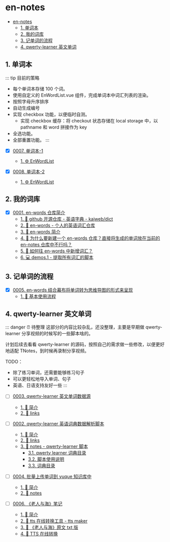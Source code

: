 # en-notes

<!-- region:toc -->
- [en-notes](#en-notes)
  - [1. 单词本](#1-单词本)
  - [2. 我的词库](#2-我的词库)
  - [3. 记单词的流程](#3-记单词的流程)
  - [4. qwerty-learner 英文单词](#4-qwerty-learner-英文单词)
<!-- endregion:toc -->

## 1. 单词本

::: tip 目前的策略
- 每个单词本存储 100 个词。
- 使用自定义的 EnWordList.vue 组件，完成单词本中词汇列表的渲染。
- 按照字母升序排序
- 自动生成编号
- 实现 checkbox 功能，以便临时自测。
  - 实现 checkbox 缓存：将 checkout 状态存储在 local storage 中，以 pathname 和 word 拼接作为 key
- 全选功能。
- 全部重置功能。
:::

- [x] [0007. 单词本-1](https://github.com/Tdahuyou/TNotes.en-notes/tree/main/notes/0007.%20%E5%8D%95%E8%AF%8D%E6%9C%AC-1/README.md) <!-- [locale](./notes/0007.%20%E5%8D%95%E8%AF%8D%E6%9C%AC-1/README.md) -->  
  - [1. ⚙️ EnWordList](https://github.com/Tdahuyou/TNotes.en-notes/tree/main/notes/0007.%20%E5%8D%95%E8%AF%8D%E6%9C%AC-1/README.md#1-️-enwordlist)
  

- [x] [0008. 单词本-2](https://github.com/Tdahuyou/TNotes.en-notes/tree/main/notes/0008.%20%E5%8D%95%E8%AF%8D%E6%9C%AC-2/README.md) <!-- [locale](./notes/0008.%20%E5%8D%95%E8%AF%8D%E6%9C%AC-2/README.md) -->  
  - [1. ⚙️ EnWordList](https://github.com/Tdahuyou/TNotes.en-notes/tree/main/notes/0008.%20%E5%8D%95%E8%AF%8D%E6%9C%AC-2/README.md#1-️-enwordlist)
  

## 2. 我的词库

- [x] [0001. en-words 仓库简介](https://github.com/Tdahuyou/TNotes.en-notes/tree/main/notes/0001.%20en-words%20%E4%BB%93%E5%BA%93%E7%AE%80%E4%BB%8B/README.md) <!-- [locale](./notes/0001.%20en-words%20%E4%BB%93%E5%BA%93%E7%AE%80%E4%BB%8B/README.md) -->  
  - [1. 🔗 github 开源仓库 - 英语字典 - kajweb/dict](https://github.com/Tdahuyou/TNotes.en-notes/tree/main/notes/0001.%20en-words%20%E4%BB%93%E5%BA%93%E7%AE%80%E4%BB%8B/README.md#1--github-开源仓库---英语字典---kajwebdict)
  - [2. 🔗 en-words - 个人的英语词汇仓库](https://github.com/Tdahuyou/TNotes.en-notes/tree/main/notes/0001.%20en-words%20%E4%BB%93%E5%BA%93%E7%AE%80%E4%BB%8B/README.md#2--en-words---个人的英语词汇仓库)
  - [3. 📒 en-words 简介](https://github.com/Tdahuyou/TNotes.en-notes/tree/main/notes/0001.%20en-words%20%E4%BB%93%E5%BA%93%E7%AE%80%E4%BB%8B/README.md#3--en-words-简介)
  - [4. 🤔 为什么要新建一个 en-words 仓库？直接将生成的单词放在当前的 en-notes 仓库中不行吗？](https://github.com/Tdahuyou/TNotes.en-notes/tree/main/notes/0001.%20en-words%20%E4%BB%93%E5%BA%93%E7%AE%80%E4%BB%8B/README.md#4--为什么要新建一个-en-words-仓库直接将生成的单词放在当前的-en-notes-仓库中不行吗)
  - [5. 🤔 如何往 en-words 中新增词汇？](https://github.com/Tdahuyou/TNotes.en-notes/tree/main/notes/0001.%20en-words%20%E4%BB%93%E5%BA%93%E7%AE%80%E4%BB%8B/README.md#5--如何往-en-words-中新增词汇)
  - [6. 💻 demos.1 - 提取所有词汇的脚本](https://github.com/Tdahuyou/TNotes.en-notes/tree/main/notes/0001.%20en-words%20%E4%BB%93%E5%BA%93%E7%AE%80%E4%BB%8B/README.md#6--demos1---提取所有词汇的脚本)
  

## 3. 记单词的流程

- [x] [0005. en-words 结合幕布将单词转为思维导图的形式来呈现](https://github.com/Tdahuyou/TNotes.en-notes/tree/main/notes/0005.%20en-words%20%E7%BB%93%E5%90%88%E5%B9%95%E5%B8%83%E5%B0%86%E5%8D%95%E8%AF%8D%E8%BD%AC%E4%B8%BA%E6%80%9D%E7%BB%B4%E5%AF%BC%E5%9B%BE%E7%9A%84%E5%BD%A2%E5%BC%8F%E6%9D%A5%E5%91%88%E7%8E%B0/README.md) <!-- [locale](./notes/0005.%20en-words%20%E7%BB%93%E5%90%88%E5%B9%95%E5%B8%83%E5%B0%86%E5%8D%95%E8%AF%8D%E8%BD%AC%E4%B8%BA%E6%80%9D%E7%BB%B4%E5%AF%BC%E5%9B%BE%E7%9A%84%E5%BD%A2%E5%BC%8F%E6%9D%A5%E5%91%88%E7%8E%B0/README.md) -->  
  - [1. 📒 基本使用流程](https://github.com/Tdahuyou/TNotes.en-notes/tree/main/notes/0005.%20en-words%20%E7%BB%93%E5%90%88%E5%B9%95%E5%B8%83%E5%B0%86%E5%8D%95%E8%AF%8D%E8%BD%AC%E4%B8%BA%E6%80%9D%E7%BB%B4%E5%AF%BC%E5%9B%BE%E7%9A%84%E5%BD%A2%E5%BC%8F%E6%9D%A5%E5%91%88%E7%8E%B0/README.md#1--基本使用流程)
  

## 4. qwerty-learner 英文单词

::: danger ⏰ 待整理
这部分的内容比较杂乱，还没整理，主要是早期做 qwerty-learner 分享视频的时候写的一些脚本啥的。

计划后续去看看 qwerty-learner 的源码，按照自己的需求做一些修改，以便更好地适配 TNotes，到时候再录制分享视频。

TODO：
- 除了练习单词，还需要能够练习句子
- 可以更轻松地导入单词、句子
- 英语、日语支持友好一些
:::

- [ ] [0003. qwerty-learner 英文单词数据源](https://github.com/Tdahuyou/TNotes.en-notes/tree/main/notes/0003.%20qwerty-learner%20%E8%8B%B1%E6%96%87%E5%8D%95%E8%AF%8D%E6%95%B0%E6%8D%AE%E6%BA%90/README.md) <!-- [locale](./notes/0003.%20qwerty-learner%20%E8%8B%B1%E6%96%87%E5%8D%95%E8%AF%8D%E6%95%B0%E6%8D%AE%E6%BA%90/README.md) -->  
  - [1. 📝 简介](https://github.com/Tdahuyou/TNotes.en-notes/tree/main/notes/0003.%20qwerty-learner%20%E8%8B%B1%E6%96%87%E5%8D%95%E8%AF%8D%E6%95%B0%E6%8D%AE%E6%BA%90/README.md#1--简介)
  - [2. 🔗 links](https://github.com/Tdahuyou/TNotes.en-notes/tree/main/notes/0003.%20qwerty-learner%20%E8%8B%B1%E6%96%87%E5%8D%95%E8%AF%8D%E6%95%B0%E6%8D%AE%E6%BA%90/README.md#2--links)

- [ ] [0002. qwerty-learner 英语词典数据解析脚本](https://github.com/Tdahuyou/TNotes.en-notes/tree/main/notes/0002.%20qwerty-learner%20%E8%8B%B1%E8%AF%AD%E8%AF%8D%E5%85%B8%E6%95%B0%E6%8D%AE%E8%A7%A3%E6%9E%90%E8%84%9A%E6%9C%AC/README.md) <!-- [locale](./notes/0002.%20qwerty-learner%20%E8%8B%B1%E8%AF%AD%E8%AF%8D%E5%85%B8%E6%95%B0%E6%8D%AE%E8%A7%A3%E6%9E%90%E8%84%9A%E6%9C%AC/README.md) -->  
  - [1. 📝 简介](https://github.com/Tdahuyou/TNotes.en-notes/tree/main/notes/0002.%20qwerty-learner%20%E8%8B%B1%E8%AF%AD%E8%AF%8D%E5%85%B8%E6%95%B0%E6%8D%AE%E8%A7%A3%E6%9E%90%E8%84%9A%E6%9C%AC/README.md#1--简介)
  - [2. 🔗 links](https://github.com/Tdahuyou/TNotes.en-notes/tree/main/notes/0002.%20qwerty-learner%20%E8%8B%B1%E8%AF%AD%E8%AF%8D%E5%85%B8%E6%95%B0%E6%8D%AE%E8%A7%A3%E6%9E%90%E8%84%9A%E6%9C%AC/README.md#2--links)
  - [3. 📒 notes - qwerty-learner 脚本](https://github.com/Tdahuyou/TNotes.en-notes/tree/main/notes/0002.%20qwerty-learner%20%E8%8B%B1%E8%AF%AD%E8%AF%8D%E5%85%B8%E6%95%B0%E6%8D%AE%E8%A7%A3%E6%9E%90%E8%84%9A%E6%9C%AC/README.md#3--notes---qwerty-learner-脚本)
    - [3.1. qwerty learner 词典目录](https://github.com/Tdahuyou/TNotes.en-notes/tree/main/notes/0002.%20qwerty-learner%20%E8%8B%B1%E8%AF%AD%E8%AF%8D%E5%85%B8%E6%95%B0%E6%8D%AE%E8%A7%A3%E6%9E%90%E8%84%9A%E6%9C%AC/README.md#31-qwerty-learner-词典目录)
    - [3.2. 脚本使用说明](https://github.com/Tdahuyou/TNotes.en-notes/tree/main/notes/0002.%20qwerty-learner%20%E8%8B%B1%E8%AF%AD%E8%AF%8D%E5%85%B8%E6%95%B0%E6%8D%AE%E8%A7%A3%E6%9E%90%E8%84%9A%E6%9C%AC/README.md#32-脚本使用说明)
    - [3.3. 词典目录](https://github.com/Tdahuyou/TNotes.en-notes/tree/main/notes/0002.%20qwerty-learner%20%E8%8B%B1%E8%AF%AD%E8%AF%8D%E5%85%B8%E6%95%B0%E6%8D%AE%E8%A7%A3%E6%9E%90%E8%84%9A%E6%9C%AC/README.md#33-词典目录)

- [ ] [0004. 批量上传单词到 yuque 知识库中](https://github.com/Tdahuyou/TNotes.en-notes/tree/main/notes/0004.%20%E6%89%B9%E9%87%8F%E4%B8%8A%E4%BC%A0%E5%8D%95%E8%AF%8D%E5%88%B0%20yuque%20%E7%9F%A5%E8%AF%86%E5%BA%93%E4%B8%AD/README.md) <!-- [locale](./notes/0004.%20%E6%89%B9%E9%87%8F%E4%B8%8A%E4%BC%A0%E5%8D%95%E8%AF%8D%E5%88%B0%20yuque%20%E7%9F%A5%E8%AF%86%E5%BA%93%E4%B8%AD/README.md) -->  
  - [1. 📝 简介](https://github.com/Tdahuyou/TNotes.en-notes/tree/main/notes/0004.%20%E6%89%B9%E9%87%8F%E4%B8%8A%E4%BC%A0%E5%8D%95%E8%AF%8D%E5%88%B0%20yuque%20%E7%9F%A5%E8%AF%86%E5%BA%93%E4%B8%AD/README.md#1--简介)
  - [2. 📒 notes](https://github.com/Tdahuyou/TNotes.en-notes/tree/main/notes/0004.%20%E6%89%B9%E9%87%8F%E4%B8%8A%E4%BC%A0%E5%8D%95%E8%AF%8D%E5%88%B0%20yuque%20%E7%9F%A5%E8%AF%86%E5%BA%93%E4%B8%AD/README.md#2--notes)

- [ ] [0006. 《老人与海》笔记](https://github.com/Tdahuyou/TNotes.en-notes/tree/main/notes/0006.%20%E3%80%8A%E8%80%81%E4%BA%BA%E4%B8%8E%E6%B5%B7%E3%80%8B%E7%AC%94%E8%AE%B0/README.md) <!-- [locale](./notes/0006.%20%E3%80%8A%E8%80%81%E4%BA%BA%E4%B8%8E%E6%B5%B7%E3%80%8B%E7%AC%94%E8%AE%B0/README.md) -->  
  - [1. 📝 简介](https://github.com/Tdahuyou/TNotes.en-notes/tree/main/notes/0006.%20%E3%80%8A%E8%80%81%E4%BA%BA%E4%B8%8E%E6%B5%B7%E3%80%8B%E7%AC%94%E8%AE%B0/README.md#1--简介)
  - [2. 🔗 tts 在线转换工具 - tts maker](https://github.com/Tdahuyou/TNotes.en-notes/tree/main/notes/0006.%20%E3%80%8A%E8%80%81%E4%BA%BA%E4%B8%8E%E6%B5%B7%E3%80%8B%E7%AC%94%E8%AE%B0/README.md#2--tts-在线转换工具---tts-maker)
  - [3. 📂 《老人与海》原文 txt 版](https://github.com/Tdahuyou/TNotes.en-notes/tree/main/notes/0006.%20%E3%80%8A%E8%80%81%E4%BA%BA%E4%B8%8E%E6%B5%B7%E3%80%8B%E7%AC%94%E8%AE%B0/README.md#3--老人与海原文-txt-版)
  - [4. 📒 TTS 在线转换](https://github.com/Tdahuyou/TNotes.en-notes/tree/main/notes/0006.%20%E3%80%8A%E8%80%81%E4%BA%BA%E4%B8%8E%E6%B5%B7%E3%80%8B%E7%AC%94%E8%AE%B0/README.md#4--tts-在线转换)
  
